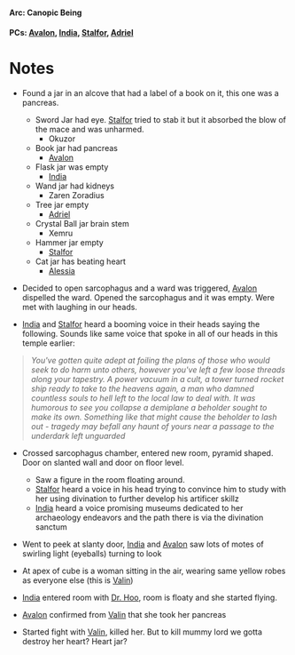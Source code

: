 #### Arc: Canopic Being
#### PCs: [Avalon](PCs/Current/Avalon.md), [India](PCs/Current/India.md), [Stalfor](PCs/Current/Stalfor.md), [Adriel](Adriel.md)

# Notes
- Found a jar in an alcove that had a label of a book on it, this one was a pancreas.
	- Sword Jar had eye. [Stalfor](PCs/Current/Stalfor.md) tried to stab it but it absorbed the blow of the mace and was unharmed.
		- Okuzor
	- Book jar had pancreas
		- [Avalon](PCs/Current/Avalon.md)
	- Flask jar was empty
		- [India](PCs/Current/India.md)
	- Wand jar had kidneys
		- Zaren Zoradius
	- Tree jar empty
		- [Adriel](Adriel.md)
	- Crystal Ball jar brain stem
		- Xemru
	- Hammer jar empty
		- [Stalfor](PCs/Current/Stalfor.md)
	- Cat jar has beating heart
		- [Alessia](NPCs/Living/Alessia.md)

- Decided to open sarcophagus and a ward was triggered, [Avalon](PCs/Current/Avalon.md) dispelled the ward. Opened the sarcophagus and it was empty. Were met with laughing in our heads.
- [India](PCs/Current/India.md) and [Stalfor](PCs/Current/Stalfor.md) heard a booming voice in their heads saying the following. Sounds like same voice that spoke in all of our heads in this temple earlier:
> 	_You've gotten quite adept at foiling the plans of those who would seek to do harm unto others, however you've left a few loose threads along your tapestry. A power vacuum in a cult, a tower turned rocket ship ready to take to the heavens again, a man who damned countless souls to hell left to the local law to deal with. It was humorous to see you collapse a demiplane a beholder sought to make its own. Something like that might cause the beholder to lash out - tragedy may befall any haunt of yours near a passage to the underdark left unguarded_

- Crossed sarcophagus chamber, entered new room, pyramid shaped. Door on slanted wall and door on floor level.
	- Saw a figure in the room floating around.
	- [Stalfor](PCs/Current/Stalfor.md) heard a voice in his head trying to convince him to study with her using divination to further develop his artificer skillz
	- [India](PCs/Current/India.md) heard a voice promising museums dedicated to her archaeology endeavors and the path there is via the divination sanctum

- Went to peek at slanty door, [India](PCs/Current/India.md) and [Avalon](PCs/Current/Avalon.md) saw lots of motes of swirling light (eyeballs) turning to look 
- At apex of cube is a woman sitting in the air, wearing same yellow robes as everyone else (this is [Valin](NPCs/Deceased/Valin.md))
- [India](PCs/Current/India.md) entered room with [Dr. Hoo](NPCs/Living/Dr.Hoo.md), room is floaty and she started flying.

- [Avalon](PCs/Current/Avalon.md) confirmed from [Valin](NPCs/Deceased/Valin.md) that she took her pancreas

- Started fight with [Valin](NPCs/Deceased/Valin.md), killed her. But to kill mummy lord we gotta destroy her heart? Heart jar?